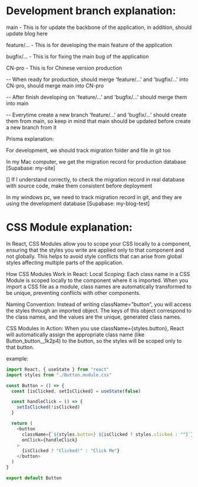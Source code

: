 # Development branch explanation:

main - This is for update the backbone of the application, in addition, should update blog here

feature/... - This is for developing the main feature of the application

bugfix/... - This is for fixing the main bug of the application

CN-pro - This is for Chinese version production

-- When ready for production, should merge 'feature/...' and 'bugfix/...' into CN-pro, should merge main into CN-pro

-- After finish developing on 'feature/...' and 'bugfix/...' should merge them into main

-- Everytime create a new branch 'feature/...' and 'bugfix/...' should create them from main, so keep in mind that main should be updated before create a new branch from it

Prisma explanation:

For development, we should track migration folder and file in git too

In my Mac computer, we get the migration record for production database [Supabase: my-site]

[] If I understand correctly, to check the migration record in real database with source code, make them consistent before deployment

In my windows pc, we need to track migration record in git, and they are using the development database [Supabase: my-blog-test]

# CSS Module explanation:

In React, CSS Modules allow you to scope your CSS locally to a component, ensuring that the styles you write are applied only to that component and not globally. This helps to avoid style conflicts that can arise from global styles affecting multiple parts of the application.

How CSS Modules Work in React:
Local Scoping: Each class name in a CSS Module is scoped locally to the component where it is imported. When you import a CSS file as a module, class names are automatically transformed to be unique, preventing conflicts with other components.

Naming Convention: Instead of writing className="button", you will access the styles through an imported object. The keys of this object correspond to the class names, and the values are the unique, generated class names.

CSS Modules in Action: When you use className={styles.button}, React will automatically assign the appropriate class name (like Button_button\_\_1k2p4) to the button, so the styles will be scoped only to that button.

example:

```js
import React, { useState } from "react"
import styles from "./Button.module.css"

const Button = () => {
  const [isClicked, setIsClicked] = useState(false)

  const handleClick = () => {
    setIsClicked(!isClicked)
  }

  return (
    <button
      className={`${styles.button} ${isClicked ? styles.clicked : ""}`}
      onClick={handleClick}
    >
      {isClicked ? "Clicked!" : "Click Me"}
    </button>
  )
}

export default Button
```
